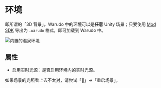 # 环境

即所谓的「3D 背景」。Warudo 中的环境可以是**任意** Unity 场景；只要使用 [Mod SDK](https://tiger-tang.gitbook.io/warudo/advanced/sdk) 导出为 `.warudo` 格式，即可加载到 Warudo 中。

![内置的温泉环境](https://user-images.githubusercontent.com/3406505/181154345-489cc249-a496-4971-93eb-b2e042974447.png)

## 属性

* 启用实时光源：是否启用环境内的实时光源。

<div className="hint hint-warning">
如果场景的光照看上去不太对，请尝试「🚀」->「重启场景」。
</div>

